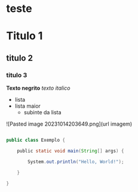 # teste

# Titulo 1
## titulo 2
### titulo 3

**Texto negrito**
*texto italico*

- lista
- lista maior
	- subinte da lista

![Pasted image 20231014203649.png](url imagem)

```java

public class Exemplo {

    public static void main(String[] args) {

        System.out.println("Hello, World!");

    }

}

